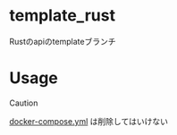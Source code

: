 # template_rust

Rustのapiのtemplateブランチ

# Usage



> [!CAUTION]
> [docker-compose.yml](https://github.com/tomo1227/template_rust/blob/main/docker-compose.yml) は削除してはいけない
